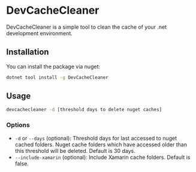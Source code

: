 # DevCacheCleaner

DevCacheCleaner is a simple tool to clean the cache of your .net development environment.

## Installation

You can install the package via nuget:

```bash
dotnet tool install -g DevCacheCleaner
```

## Usage

```bash
devcachecleaner -d [threshold days to delete nuget caches]
```

### Options

- `-d` or `--days` (optional): Threshold days for last accessed to nuget cached folders. Nuget cache folders which have accessed older than this threshold will be deleted. Default is 30 days.
- `--include-xamarin` (optional): Include Xamarin cache folders. Default is false.
